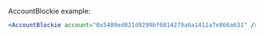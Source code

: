 AccountBlockie example:

```jsx
<AccountBlockie account="0x5409ed021d9299bf6814279a6a1411a7e866a631" />
```
